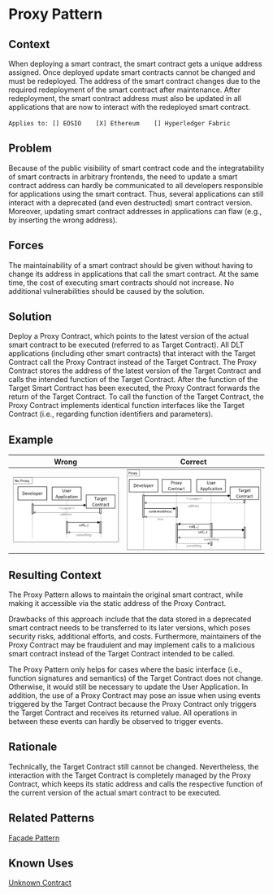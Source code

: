 # Proxy Pattern
## Context
When deploying a smart contract, the smart contract gets a unique address assigned. Once deployed update smart contracts cannot be changed and must be redeployed. The address of the smart contract changes due to the required redeployment of the smart contract after maintenance. After redeployment, the smart contract address must also be updated in all applications that are now to interact with the redeployed smart contract.

``Applies to: [] EOSIO    [X] Ethereum    [] Hyperledger Fabric``

## Problem
Because of the public visibility of smart contract code and the integratability of smart contracts in arbitrary frontends, the need to update a smart contract address can hardly be communicated to all developers responsible for applications using the smart contract. Thus, several applications can still interact with a deprecated (and even destructed) smart contract version. Moreover, updating smart contract addresses in applications can flaw (e.g., by inserting the wrong address).

## Forces
The maintainability of a smart contract should be given without having to change its address in applications that call the smart contract. At the same time, the cost of executing smart contracts should not increase. No additional vulnerabilities should be caused by the solution.

## Solution
Deploy a Proxy Contract, which points to the latest version of the actual smart contract to be executed (referred to as Target Contract). All DLT applications (including other smart contracts) that interact with the Target Contract call the Proxy Contract instead of the Target Contract. The Proxy Contract stores the address of the latest version of the Target Contract and calls the intended function of the Target Contract. After the function of the Target Smart Contract has been executed, the Proxy Contract forwards the return of the Target Contract. To call the function of the Target Contract, the Proxy Contract implements identical function interfaces like the Target Contract (i.e., regarding function identifiers and parameters).
## Example

Wrong | Correct
------------- | -------------
![Wrong](Proxy%20Pattern%20-%20No%20Proxy.png)  | ![Correct](Proxy%20Pattern%20-%20Proxy.png)

## Resulting Context
The Proxy Pattern allows to maintain the original smart contract, while making it accessible via the static address of the Proxy Contract.

Drawbacks of this approach include that the data stored in a deprecated smart contract needs to be transferred to its later versions, which poses security risks, additional efforts, and costs. Furthermore, maintainers of the Proxy Contract may be fraudulent and may implement calls to a malicious smart contract instead of the Target Contract intended to be called.

The Proxy Pattern only helps for cases where the basic interface (i.e., function signatures and semantics) of the Target Contract does not change. Otherwise, it would still be necessary to update the User Application. In addition, the use of a Proxy Contract may pose an issue when using events triggered by the Target Contract because the Proxy Contract only triggers the Target Contract and receives its returned value. All operations in between these events can hardly be observed to trigger events.
## Rationale
Technically, the Target Contract still cannot be changed. Nevertheless, the interaction with the Target Contract is completely managed by the Proxy Contract, which keeps its static address and calls the respective function of the current version of the actual smart contract to be executed.
## Related Patterns
[Façade Pattern](/Architectural%20Patterns/Façade%20Pattern/README.md#context)
## Known Uses
[Unknown Contract](https://etherscan.io/bytecode-decompiler?a=0x09cabec1ead1c0ba254b09efb3ee13841712be14)
